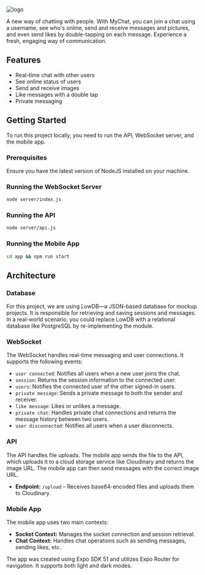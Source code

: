 ![logo](https://github.com/user-attachments/assets/79fb0f6f-c736-4b61-a543-8cd711502878)

A new way of chatting with people. With MyChat, you can join a chat using a username, see who's online, send and receive messages and pictures, and even send likes by double-tapping on each message. Experience a fresh, engaging way of communication.

## Features

- Real-time chat with other users
- See online status of users
- Send and receive images
- Like messages with a double tap
- Private messaging

## Getting Started

To run this project locally, you need to run the API, WebSocket server, and the mobile app.

### Prerequisites

Ensure you have the latest version of NodeJS installed on your machine.

### Running the WebSocket Server

```bash
node server/index.js
```

### Running the API

```bash
node server/api.js
```

### Running the Mobile App

```bash
cd app && npm run start
```

## Architecture

### Database

For this project, we are using LowDB—a JSON-based database for mockup projects. It is responsible for retrieving and saving sessions and messages. In a real-world scenario, you could replace LowDB with a relational database like PostgreSQL by re-implementing the module.

### WebSocket

The WebSocket handles real-time messaging and user connections. It supports the following events:

- `user connected`: Notifies all users when a new user joins the chat.
- `session`: Returns the session information to the connected user.
- `users`: Notifies the connected user of the other signed-in users.
- `private message`: Sends a private message to both the sender and receiver.
- `like message`: Likes or unlikes a message.
- `private chat`: Handles private chat connections and returns the message history between two users.
- `user disconnected`: Notifies all users when a user disconnects.

### API

The API handles file uploads. The mobile app sends the file to the API, which uploads it to a cloud storage service like Cloudinary and returns the image URL. The mobile app can then send messages with the correct image URL.

- **Endpoint:** `/upload` – Receives base64-encoded files and uploads them to Cloudinary.

### Mobile App

The mobile app uses two main contexts:

- **Socket Context:** Manages the socket connection and session retrieval.
- **Chat Context:** Handles chat operations such as sending messages, sending likes, etc.

The app was created using Expo SDK 51 and utilizes Expo Router for navigation. It supports both light and dark modes.
